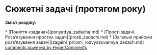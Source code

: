 <div id="hypercomments_widget" class="js-hypercomments-widget invisible"></div>

# Сюжетні задачі (протягом року)
<p><b>Зміст розділу:</b></p>
   * [Поняття «задача»](ponyattya_zadacha.md)
   * [Прості задачі. Розв’язування простих задач](prosti_zadachi.md)
   * [Загальні прийоми розв’язування задачі](zagalni_priiomi_rozvyazuvannya_zadach.md)


<div class="js-hypercomments-container">
    <a href="http://hypercomments.com" class="hc-link" title="comments widget">comments powered by HyperComments</a>
</div>